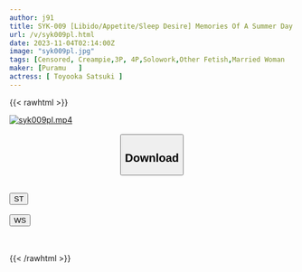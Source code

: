 ```yaml
---
author: j91
title: SYK-009 [Libido/Appetite/Sleep Desire] Memories Of A Summer Day With A Small Wife Who Is 9 147 Cm Even Though She Is A Married Woman? ! My Dear Toyo (Yutaka) Huh? ! Already In Your 30s? Such A Wife's [sexual Desire★appetite★sleep Desire] Satsuki Toyooka
url: /v/syk009pl.html
date: 2023-11-04T02:14:00Z
image: "syk009pl.jpg"
tags: [Censored, Creampie,3P, 4P,Solowork,Other Fetish,Married Woman	]
maker: [Puramu   ]
actress: [ Toyooka Satsuki ]
---
```



{{< rawhtml >}}

<div class="video" data-videoid="Ypex2Kw2dqcv7w9">
    <a href="javascript:;">
        <img src="https://my.j91.asia/v/syk009pl.jpg" width="WIDTH" height="HEIGHT" alt="syk009pl.mp4" loading="lazy">
    </a>
</div>

<script type="text/javascript" src="https://j91.asia/asset/on-demand-st.js"></script>

<br>
  <link rel="stylesheet" href="https://j91.asia/asset/bs5.css">
  
  <center>
  <button class="btn btn-primary" type="button" data-bs-toggle="collapse" data-bs-target=".multi-collapse" aria-expanded="false" aria-controls="multiCollapseExample1 multiCollapseExample2"><h2>Download</h2></button></center>
</p>
<div class="row">
  <div class="col">
    <div class="collapse multi-collapse" id="multiCollapseExample1">
      <div class="card card-body">
	      	      <br>
<div class="buttons">  
<a href="https://streamtape.to/v/Ypex2Kw2dqcv7w9" target="_blank"><button class="btn-hover color-3"><i class="fa fa-download"></i> ST</button></a></div>
    </div>
  </div>
</div>
  <div class="col">
    <div class="collapse multi-collapse" id="multiCollapseExample2">
      <div class="card card-body">
	      <br>
<div class="buttons">
    <a href="https://wolfstream.tv/k1zuapb2wupk" target="_blank"><button class="btn-hover color-9"><i class="fa fa-download"></i> WS</button></a></div>
<br><br>
      </div>
    </div>
  </div>
</div>

{{< /rawhtml >}}